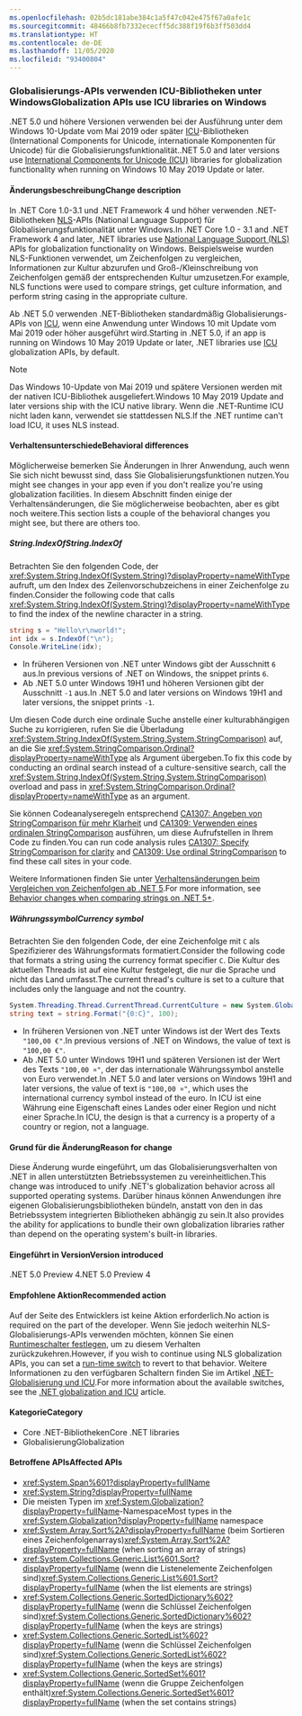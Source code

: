 ```yaml
---
ms.openlocfilehash: 02b5dc181abe384c1a5f47c042e475f67a0afe1c
ms.sourcegitcommit: 48466b8fb7332ececff5dc388f19f6b3ff503dd4
ms.translationtype: HT
ms.contentlocale: de-DE
ms.lasthandoff: 11/05/2020
ms.locfileid: "93400804"
---
```

### <a name="globalization-apis-use-icu-libraries-on-windows"></a><span data-ttu-id="58148-101">Globalisierungs-APIs verwenden ICU-Bibliotheken unter Windows</span><span class="sxs-lookup"><span data-stu-id="58148-101">Globalization APIs use ICU libraries on Windows</span></span>

<span data-ttu-id="58148-102">.NET 5.0 und höhere Versionen verwenden bei der Ausführung unter dem Windows 10-Update vom Mai 2019 oder später [ICU](http://site.icu-project.org/home)-Bibliotheken (International Components for Unicode, internationale Komponenten für Unicode) für die Globalisierungsfunktionalität.</span><span class="sxs-lookup"><span data-stu-id="58148-102">.NET 5.0 and later versions use [International Components for Unicode (ICU)](http://site.icu-project.org/home) libraries for globalization functionality when running on Windows 10 May 2019 Update or later.</span></span>

#### <a name="change-description"></a><span data-ttu-id="58148-103">Änderungsbeschreibung</span><span class="sxs-lookup"><span data-stu-id="58148-103">Change description</span></span>

<span data-ttu-id="58148-104">In .NET Core 1.0-3.1 und .NET Framework 4 und höher verwenden .NET-Bibliotheken [NLS](/windows/win32/intl/national-language-support)-APIs (National Language Support) für Globalisierungsfunktionalität unter Windows.</span><span class="sxs-lookup"><span data-stu-id="58148-104">In .NET Core 1.0 - 3.1 and .NET Framework 4 and later, .NET libraries use [National Language Support (NLS)](/windows/win32/intl/national-language-support) APIs for globalization functionality on Windows.</span></span> <span data-ttu-id="58148-105">Beispielsweise wurden NLS-Funktionen verwendet, um Zeichenfolgen zu vergleichen, Informationen zur Kultur abzurufen und Groß-/Kleinschreibung von Zeichenfolgen gemäß der entsprechenden Kultur umzusetzen.</span><span class="sxs-lookup"><span data-stu-id="58148-105">For example, NLS functions were used to compare strings, get culture information, and perform string casing in the appropriate culture.</span></span>

<span data-ttu-id="58148-106">Ab .NET 5.0 verwenden .NET-Bibliotheken standardmäßig Globalisierungs-APIs von [ICU](http://site.icu-project.org/home), wenn eine Anwendung unter Windows 10 mit Update vom Mai 2019 oder höher ausgeführt wird.</span><span class="sxs-lookup"><span data-stu-id="58148-106">Starting in .NET 5.0, if an app is running on Windows 10 May 2019 Update or later, .NET libraries use [ICU](http://site.icu-project.org/home) globalization APIs, by default.</span></span>

> [!NOTE]
> <span data-ttu-id="58148-107">Das Windows 10-Update von Mai 2019 und spätere Versionen werden mit der nativen ICU-Bibliothek ausgeliefert.</span><span class="sxs-lookup"><span data-stu-id="58148-107">Windows 10 May 2019 Update and later versions ship with the ICU native library.</span></span> <span data-ttu-id="58148-108">Wenn die .NET-Runtime ICU nicht laden kann, verwendet sie stattdessen NLS.</span><span class="sxs-lookup"><span data-stu-id="58148-108">If the .NET runtime can't load ICU, it uses NLS instead.</span></span>

#### <a name="behavioral-differences"></a><span data-ttu-id="58148-109">Verhaltensunterschiede</span><span class="sxs-lookup"><span data-stu-id="58148-109">Behavioral differences</span></span>

<span data-ttu-id="58148-110">Möglicherweise bemerken Sie Änderungen in Ihrer Anwendung, auch wenn Sie sich nicht bewusst sind, dass Sie Globalisierungsfunktionen nutzen.</span><span class="sxs-lookup"><span data-stu-id="58148-110">You might see changes in your app even if you don't realize you're using globalization facilities.</span></span> <span data-ttu-id="58148-111">In diesem Abschnitt finden einige der Verhaltensänderungen, die Sie möglicherweise beobachten, aber es gibt noch weitere.</span><span class="sxs-lookup"><span data-stu-id="58148-111">This section lists a couple of the behavioral changes you might see, but there are others too.</span></span>

##### <a name="stringindexof"></a><span data-ttu-id="58148-112">String.IndexOf</span><span class="sxs-lookup"><span data-stu-id="58148-112">String.IndexOf</span></span>

<span data-ttu-id="58148-113">Betrachten Sie den folgenden Code, der <xref:System.String.IndexOf(System.String)?displayProperty=nameWithType> aufruft, um den Index des Zeilenvorschubzeichens in einer Zeichenfolge zu finden.</span><span class="sxs-lookup"><span data-stu-id="58148-113">Consider the following code that calls <xref:System.String.IndexOf(System.String)?displayProperty=nameWithType> to find the index of the newline character in a string.</span></span>

```csharp
string s = "Hello\r\nworld!";
int idx = s.IndexOf("\n");
Console.WriteLine(idx);
```

- <span data-ttu-id="58148-114">In früheren Versionen von .NET unter Windows gibt der Ausschnitt `6` aus.</span><span class="sxs-lookup"><span data-stu-id="58148-114">In previous versions of .NET on Windows, the snippet prints `6`.</span></span>
- <span data-ttu-id="58148-115">Ab .NET 5.0 unter Windows 19H1 und höheren Versionen gibt der Ausschnitt `-1` aus.</span><span class="sxs-lookup"><span data-stu-id="58148-115">In .NET 5.0 and later versions on Windows 19H1 and later versions, the snippet prints `-1`.</span></span>

<span data-ttu-id="58148-116">Um diesen Code durch eine ordinale Suche anstelle einer kulturabhängigen Suche zu korrigieren, rufen Sie die Überladung <xref:System.String.IndexOf(System.String,System.StringComparison)> auf, an die Sie <xref:System.StringComparison.Ordinal?displayProperty=nameWithType> als Argument übergeben.</span><span class="sxs-lookup"><span data-stu-id="58148-116">To fix this code by conducting an ordinal search instead of a culture-sensitive search, call the <xref:System.String.IndexOf(System.String,System.StringComparison)> overload and pass in <xref:System.StringComparison.Ordinal?displayProperty=nameWithType> as an argument.</span></span>

<span data-ttu-id="58148-117">Sie können Codeanalyseregeln entsprechend [CA1307: Angeben von StringComparison für mehr Klarheit](../../../../docs/fundamentals/code-analysis/quality-rules/ca1307.md) und [CA1309: Verwenden eines ordinalen StringComparison](../../../../docs/fundamentals/code-analysis/quality-rules/ca1309.md) ausführen, um diese Aufrufstellen in Ihrem Code zu finden.</span><span class="sxs-lookup"><span data-stu-id="58148-117">You can run code analysis rules [CA1307: Specify StringComparison for clarity](../../../../docs/fundamentals/code-analysis/quality-rules/ca1307.md) and [CA1309: Use ordinal StringComparison](../../../../docs/fundamentals/code-analysis/quality-rules/ca1309.md) to find these call sites in your code.</span></span>

<span data-ttu-id="58148-118">Weitere Informationen finden Sie unter [Verhaltensänderungen beim Vergleichen von Zeichenfolgen ab .NET 5](../../../../docs/standard/base-types/string-comparison-net-5-plus.md).</span><span class="sxs-lookup"><span data-stu-id="58148-118">For more information, see [Behavior changes when comparing strings on .NET 5+](../../../../docs/standard/base-types/string-comparison-net-5-plus.md).</span></span>

##### <a name="currency-symbol"></a><span data-ttu-id="58148-119">Währungssymbol</span><span class="sxs-lookup"><span data-stu-id="58148-119">Currency symbol</span></span>

<span data-ttu-id="58148-120">Betrachten Sie den folgenden Code, der eine Zeichenfolge mit `C` als Spezifizierer des Währungsformats formatiert.</span><span class="sxs-lookup"><span data-stu-id="58148-120">Consider the following code that formats a string using the currency format specifier `C`.</span></span> <span data-ttu-id="58148-121">Die Kultur des aktuellen Threads ist auf eine Kultur festgelegt, die nur die Sprache und nicht das Land umfasst.</span><span class="sxs-lookup"><span data-stu-id="58148-121">The current thread's culture is set to a culture that includes only the language and not the country.</span></span>

```csharp
System.Threading.Thread.CurrentThread.CurrentCulture = new System.Globalization.CultureInfo("de");
string text = string.Format("{0:C}", 100);
```

- <span data-ttu-id="58148-122">In früheren Versionen von .NET unter Windows ist der Wert des Texts `"100,00 €"`.</span><span class="sxs-lookup"><span data-stu-id="58148-122">In previous versions of .NET on Windows, the value of text is `"100,00 €"`.</span></span>
- <span data-ttu-id="58148-123">Ab .NET 5.0 unter Windows 19H1 und späteren Versionen ist der Wert des Texts `"100,00 ¤"`, der das internationale Währungssymbol anstelle von Euro verwendet.</span><span class="sxs-lookup"><span data-stu-id="58148-123">In .NET 5.0 and later versions on Windows 19H1 and later versions, the value of text is `"100,00 ¤"`, which uses the international currency symbol instead of the euro.</span></span> <span data-ttu-id="58148-124">In ICU ist eine Währung eine Eigenschaft eines Landes oder einer Region und nicht einer Sprache.</span><span class="sxs-lookup"><span data-stu-id="58148-124">In ICU, the design is that a currency is a property of a country or region, not a language.</span></span>

#### <a name="reason-for-change"></a><span data-ttu-id="58148-125">Grund für die Änderung</span><span class="sxs-lookup"><span data-stu-id="58148-125">Reason for change</span></span>

<span data-ttu-id="58148-126">Diese Änderung wurde eingeführt, um das Globalisierungsverhalten von .NET in allen unterstützten Betriebssystemen zu vereinheitlichen.</span><span class="sxs-lookup"><span data-stu-id="58148-126">This change was introduced to unify .NET's globalization behavior across all supported operating systems.</span></span> <span data-ttu-id="58148-127">Darüber hinaus können Anwendungen ihre eigenen Globalisierungsbibliotheken bündeln, anstatt von den in das Betriebssystem integrierten Bibliotheken abhängig zu sein.</span><span class="sxs-lookup"><span data-stu-id="58148-127">It also provides the ability for applications to bundle their own globalization libraries rather than depend on the operating system's built-in libraries.</span></span>

#### <a name="version-introduced"></a><span data-ttu-id="58148-128">Eingeführt in Version</span><span class="sxs-lookup"><span data-stu-id="58148-128">Version introduced</span></span>

<span data-ttu-id="58148-129">.NET 5.0 Preview 4</span><span class="sxs-lookup"><span data-stu-id="58148-129">.NET 5.0 Preview 4</span></span>

#### <a name="recommended-action"></a><span data-ttu-id="58148-130">Empfohlene Aktion</span><span class="sxs-lookup"><span data-stu-id="58148-130">Recommended action</span></span>

<span data-ttu-id="58148-131">Auf der Seite des Entwicklers ist keine Aktion erforderlich.</span><span class="sxs-lookup"><span data-stu-id="58148-131">No action is required on the part of the developer.</span></span> <span data-ttu-id="58148-132">Wenn Sie jedoch weiterhin NLS-Globalisierungs-APIs verwenden möchten, können Sie einen [Runtimeschalter festlegen](../../../../docs/core/run-time-config/globalization.md#nls), um zu diesem Verhalten zurückzukehren.</span><span class="sxs-lookup"><span data-stu-id="58148-132">However, if you wish to continue using NLS globalization APIs, you can set a [run-time switch](../../../../docs/core/run-time-config/globalization.md#nls) to revert to that behavior.</span></span> <span data-ttu-id="58148-133">Weitere Informationen zu den verfügbaren Schaltern finden Sie im Artikel [.NET-Globalisierung und ICU](../../../../docs/standard/globalization-localization/globalization-icu.md).</span><span class="sxs-lookup"><span data-stu-id="58148-133">For more information about the available switches, see the [.NET globalization and ICU](../../../../docs/standard/globalization-localization/globalization-icu.md) article.</span></span>

#### <a name="category"></a><span data-ttu-id="58148-134">Kategorie</span><span class="sxs-lookup"><span data-stu-id="58148-134">Category</span></span>

- <span data-ttu-id="58148-135">Core .NET-Bibliotheken</span><span class="sxs-lookup"><span data-stu-id="58148-135">Core .NET libraries</span></span>
- <span data-ttu-id="58148-136">Globalisierung</span><span class="sxs-lookup"><span data-stu-id="58148-136">Globalization</span></span>

#### <a name="affected-apis"></a><span data-ttu-id="58148-137">Betroffene APIs</span><span class="sxs-lookup"><span data-stu-id="58148-137">Affected APIs</span></span>

- <xref:System.Span%601?displayProperty=fullName>
- <xref:System.String?displayProperty=fullName>
- <span data-ttu-id="58148-138">Die meisten Typen im <xref:System.Globalization?displayProperty=fullName>-Namespace</span><span class="sxs-lookup"><span data-stu-id="58148-138">Most types in the <xref:System.Globalization?displayProperty=fullName> namespace</span></span>
- <span data-ttu-id="58148-139"><xref:System.Array.Sort%2A?displayProperty=fullName> (beim Sortieren eines Zeichenfolgenarrays)</span><span class="sxs-lookup"><span data-stu-id="58148-139"><xref:System.Array.Sort%2A?displayProperty=fullName> (when sorting an array of strings)</span></span>
- <span data-ttu-id="58148-140"><xref:System.Collections.Generic.List%601.Sort?displayProperty=fullName> (wenn die Listenelemente Zeichenfolgen sind)</span><span class="sxs-lookup"><span data-stu-id="58148-140"><xref:System.Collections.Generic.List%601.Sort?displayProperty=fullName> (when the list elements are strings)</span></span>
- <span data-ttu-id="58148-141"><xref:System.Collections.Generic.SortedDictionary%602?displayProperty=fullName> (wenn die Schlüssel Zeichenfolgen sind)</span><span class="sxs-lookup"><span data-stu-id="58148-141"><xref:System.Collections.Generic.SortedDictionary%602?displayProperty=fullName> (when the keys are strings)</span></span>
- <span data-ttu-id="58148-142"><xref:System.Collections.Generic.SortedList%602?displayProperty=fullName> (wenn die Schlüssel Zeichenfolgen sind)</span><span class="sxs-lookup"><span data-stu-id="58148-142"><xref:System.Collections.Generic.SortedList%602?displayProperty=fullName> (when the keys are strings)</span></span>
- <span data-ttu-id="58148-143"><xref:System.Collections.Generic.SortedSet%601?displayProperty=fullName> (wenn die Gruppe Zeichenfolgen enthält)</span><span class="sxs-lookup"><span data-stu-id="58148-143"><xref:System.Collections.Generic.SortedSet%601?displayProperty=fullName> (when the set contains strings)</span></span>

<!--

#### Affected APIs

- ``T:System.Span`1``
- `T:System.String`
- `N:System.Globalization`
- `Overload:System.Array.Sort`
- ``M:System.Collections.Generic.List`1.Sort``
- ``T:System.Collections.Generic.SortedDictionary`2``
- ``T:System.Collections.Generic.SortedList`2``
- ``T:System.Collections.Generic.SortedSet`1``

-->
